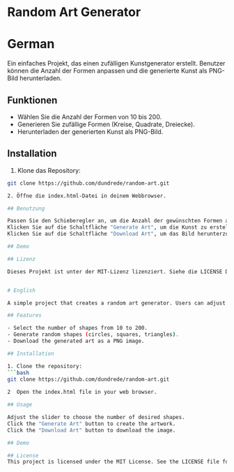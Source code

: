 # Random Art Generator

# German

Ein einfaches Projekt, das einen zufälligen Kunstgenerator erstellt. Benutzer können die Anzahl der Formen anpassen und die generierte Kunst als PNG-Bild herunterladen.

## Funktionen

- Wählen Sie die Anzahl der Formen von 10 bis 200.
- Generieren Sie zufällige Formen (Kreise, Quadrate, Dreiecke).
- Herunterladen der generierten Kunst als PNG-Bild.

## Installation

1. Klone das Repository:
 ```bash
 git clone https://github.com/dundrede/random-art.git

2. Öffne die index.html-Datei in deinem Webbrowser.

## Benutzung

Passen Sie den Schieberegler an, um die Anzahl der gewünschten Formen auszuwählen.
Klicken Sie auf die Schaltfläche "Generate Art", um die Kunst zu erstellen.
Klicken Sie auf die Schaltfläche "Download Art", um das Bild herunterzuladen.

## Demo

## Lizenz

Dieses Projekt ist unter der MIT-Lizenz lizenziert. Siehe die LICENSE Datei für Details.


# English

A simple project that creates a random art generator. Users can adjust the number of shapes and download the generated art as a PNG image.

## Features

- Select the number of shapes from 10 to 200.
- Generate random shapes (circles, squares, triangles).
- Download the generated art as a PNG image.

## Installation

1. Clone the repository:
```bash
git clone https://github.com/dundrede/random-art.git
   
2  Open the index.html file in your web browser.

## Usage

Adjust the slider to choose the number of desired shapes.
Click the "Generate Art" button to create the artwork.
Click the "Download Art" button to download the image.

## Demo

## License
This project is licensed under the MIT License. See the LICENSE file for details.
